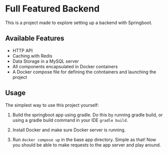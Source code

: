# Full Featured Backend
This is a project made to explore setting up a backend with Springboot. 

## Available Features
* HTTP API 
* Caching with Redis
* Data Storage in a MySQL server
* All components encapsulated in Docker containers
* A Docker compose file for defining the cohntainers and launching the project

## Usage
The simplest way to use this project yourself: 

1. Build the springboot app using gradle. Do this by running gradle build, or using a gradle build command in your IDE `gradle build`.  

2. Install Docker and make sure Docker server is running. 
3. Run `docker compose up` in the base app directory. Simple as that! Now you should be able to make requests to the app server and play around. 